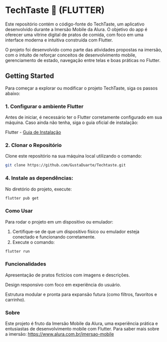 # TechTaste 🍔 (FLUTTER)
Este repositório contém o código-fonte do TechTaste, um aplicativo desenvolvido durante a Imersão Mobile da Alura. O objetivo do app é oferecer uma vitrine digital de pratos de comida, com foco em uma interface moderna e intuitiva construída com Flutter.

O projeto foi desenvolvido como parte das atividades propostas na imersão, com o intuito de reforçar conceitos de desenvolvimento mobile, gerenciamento de estado, navegação entre telas e boas práticas no Flutter.

## Getting Started
Para começar a explorar ou modificar o projeto TechTaste, siga os passos abaixo:

### 1. Configurar o ambiente Flutter
Antes de iniciar, é necessário ter o Flutter corretamente configurado em sua máquina. Caso ainda não tenha, siga o guia oficial de instalação:

Flutter - [Guia de Instalação](https://flutter.dev/docs/get-started/install)

### 2. Clonar o Repositório
Clone este repositório na sua máquina local utilizando o comando:

```bash
git clone https://github.com/GustaDuarte/Techtaste.git
```

### 4. Instale as dependências:

No diretório do projeto, execute:

```bash
flutter pub get
```

### Como Usar

Para rodar o projeto em um dispositivo ou emulador:

1. Certifique-se de que um dispositivo físico ou emulador esteja conectado e funcionando corretamente.
2. Execute o comando:

```bash
flutter run
```

### Funcionalidades
Apresentação de pratos fictícios com imagens e descrições.

Design responsivo com foco em experiência do usuário.

Estrutura modular e pronta para expansão futura (como filtros, favoritos e carrinho).

### Sobre
Este projeto é fruto da Imersão Mobile da Alura, uma experiência prática e entusiastas de desenvolvimento mobile com Flutter.
Para saber mais sobre a imersão: https://www.alura.com.br/imersao-mobile
